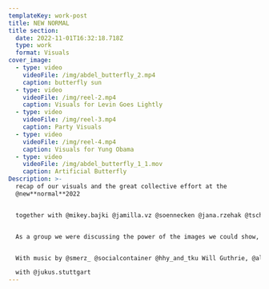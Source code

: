 ```yaml
---
templateKey: work-post
title: NEW NORMAL
title section:
  date: 2022-11-01T16:32:18.718Z
  type: work
  format: Visuals
cover_image:
  - type: video
    videoFile: /img/abdel_butterfly_2.mp4
    caption: butterfly sun
  - type: video
    videoFile: /img/reel-2.mp4
    caption: Visuals for Levin Goes Lightly
  - type: video
    videoFile: /img/reel-3.mp4
    caption: Party Visuals
  - type: video
    videoFile: /img/reel-4.mp4
    caption: Visuals for Yung Obama
  - type: video
    videoFile: /img/abdel_butterfly_1_1.mov
    caption: Artificial Butterfly
Description: >-
  recap of our visuals and the great collective effort at the
  @new**normal**2022 


  together with @mikey.bajki @jamilla.vz @soennecken @jana.rzehak @tschaggi___ @andygrammel 


  As a group we were discussing the power of the images we could show, the possibilities to visually include a more diverse range of visitors and the fact that we couldn’t afford escapism looking at the current political landscape and ecological crisis but still wanting to create atmospheric moods with pretty visuals. Very much influenced by the horizontal space transformation in the concept of @duo_ufo @hplutsch , inspired by the roots and dawns in the graphics of @pumakuma @messermaxi and in symbiosis with the phenomenal musical line-up invited by @weiny__f and @marvin_unger – thank you for the opportunity! And thanks to everyone involved!


  With music by @smerz_ @socialcontainer @hhy_and_tku Will Guthrie, @alpha_maid @_m.sayyid , @levingoeslightly @freybenedikt @leifmueller @zweilaster @yung_0bama @jlowrose @pumakuma @djtheory @sirousalex, Mati, @michel_oder_michael Diana Müller mit Markus Götze, Menja Stevenson

  with @jukus.stuttgart
---
```

